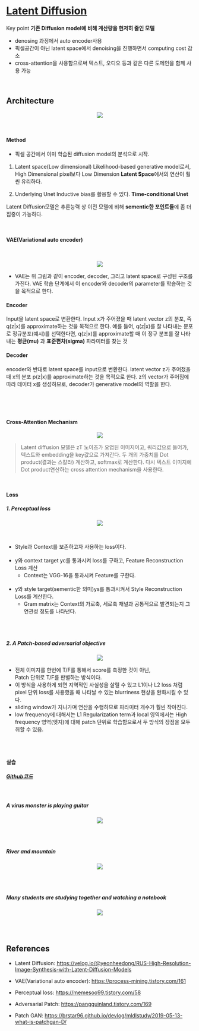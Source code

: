 # [Latent Diffusion](https://arxiv.org/pdf/2112.10752)

Key point
**기존 Diffusion model에 비해 계산량을 현저히 줄인 모델**
- denosing 과정에서 auto encoder사용
- 픽셀공간이 아닌 latent space에서 denoising을 진행하면서 computing cost 감소
- cross-attention을 사용함으로써 텍스트, 오디오 등과 같은 다른 도메인을 함께 사용 가능

<br>

## Architecture

<p align="center">
<img src=img/modelfigure.png />
</p>
<br>


#### Method
- 픽셀 공간에서 이미 학습된 diffusion model의 분석으로 시작. 

1. Latent space(Low dimensional)
Likelihood-based generative model로서, High Dimensional pixel보다 Low Dimension **Latent Space**에서의 연산이 훨씬 유리하다.

2. Underlying Unet
Inductive bias를 활용할 수 있다. **Time-conditional Unet**

Latent Diffusion모델은 추론능력 상 이전 모델에 비해 **sementic한 포인트들**에 좀 더 집중이 가능하다. 

<br>

#### VAE(Variational auto encoder)
<br>
<p align="center">
<img src=img/VAE.png />
</p>



- VAE는 위 그림과 같이 encoder, decoder, 그리고 latent space로 구성된 구조를 가진다. VAE 학습 단계에서 이 encoder와 decoder의 parameter를 학습하는 것을 목적으로 한다. 
#### Encoder
Input을 latent space로 변환한다. Input x가 주어졌을 때 latent vector z의 분포, 즉 q(z|x)를 approximate하는 것을 목적으로 한다. 
예를 들어, q(z|x)를 잘 나타내는 분포로 정규분포(예시)를 선택한다면, q(z|x)를 approximate할 때 이 정규 분포를 잘 나타내는 **평균(mu)** 과  **표준편차(sigma)** 파라미터를 찾는 것


#### Decoder
encoder와 반대로 latent space를 input으로 변환한다. latent vector z가 주어졌을 때 x의 분포 p(z|x)를 approximate하는 것을 목적으로 한다. z의 vector가 주어짐에 따라 데이터 x를 생성하므로, decoder가 generative model의 역할을 한다. 

<br>
<br>

<br>

#### Cross-Attention Mechanism
<p align="center">
<img src=img/Cross-attention.png />
</p>

> Latent diffusion 모델은 zT 노이즈가 오염된 이미지이고, 쿼리값으로 들어가, 텍스트와 embedding을 key값으로 가져간다.
두 개의 가중치를 Dot product(결과는 스칼라) 계산하고, softmax로 계산한다. 다시 텍스트 이미지에 Dot product연산하는 cross attention mechanism을 사용한다.

<br>

#### Loss

##### 1. Perceptual loss
<p align="center">
<img src=img/Perceptual-Loss.png />
</p>
<br>

- Style과 Context를 보존하고자 사용하는 loss이다.<br><br>
- y와 context target yc를 통과시켜 loss를 구하고, Feature Reconstruction Loss 계산<br>
    - Context는 VGG-16을 통과시켜 Feature를 구한다.<br><br>
- y와 style target(sementic한 의미)ys를 통과시켜서 Style Reconstruction Loss를 계산한다.<br>
    - Gram matrix는 Context의 가로축, 세로축 채널과 공통적으로 발견되는지 그 연관성 정도를 나타낸다.<br>


<br>
<br>

##### 2. A Patch-based adversarial objective
<p align="center">
<img src=img/Patch-GAN.jpeg />
</p>

- 전체 이미지를 한번에 T/F를 통해서 score를 측정한 것이 아닌,<br>
Patch 단위로 T/F를 판별하는 방식이다. 
- 이 방식을 사용하게 되면 지역적인 사실성을 살릴 수 있고 L1이나 L2 loss 처럼 pixel 단위 loss를 사용했을 때 나타날 수 있는 blurriness 현상을 완화시킬 수 있다.
- sliding window가 지나가며 연산을 수행하므로 파라미터 개수가 훨씬 작아진다. 
- low frequency에 대해서는 L1 Regularization term과 local 영역에서는 High frequency 영역(엣지)에 대해 patch 단위로 학습함으로서 두 방식의 장점을 모두 취할 수 있음.  
<br>


<br>

#### 실습

##### [Github코드](https://github.com/CompVis/latent-diffusion)

<br>

##### A virus monster is playing guitar
<p align="center">
<img src=img/a-virus-monster-is-playing-guitar,-oil-on-canvas.png/>
</p>
<br><br>


##### River and mountain
<p align="center">
<img src=img/river-and-mountain.png/>
</p>
<br><br>

##### Many students are studying together and watching a notebook
<p align="center">
<img src=img/Many-students-are-studying-together-and-watching-a-notebook.png/>
</p>
<br><br>



## References
- Latent Diffusion: https://velog.io/@yeonheedong/RUS-High-Resolution-Image-Synthesis-with-Latent-Diffusion-Models

- VAE(Variational auto encoder): https://process-mining.tistory.com/161

- Perceptual loss: https://memesoo99.tistory.com/58

- Adversarial Patch: https://pangguinland.tistory.com/169

- Patch GAN: https://brstar96.github.io/devlog/mldlstudy/2019-05-13-what-is-patchgan-D/